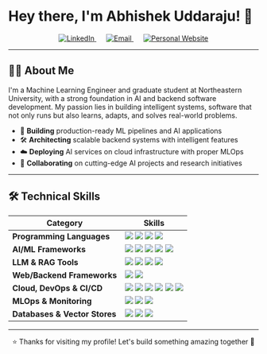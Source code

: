 # Hey there, I'm Abhishek Uddaraju! 👋

<div align="center">
  <a href="https://www.linkedin.com/in/abhishek-uddaraju" target="_blank">
    <img src="https://img.shields.io/badge/LinkedIn-0077B5?style=for-the-badge&logo=linkedin&logoColor=white&labelColor=0077B5&color=0077B5" alt="LinkedIn"/>
  </a>
  &nbsp;&nbsp;&nbsp;&nbsp;
  <a href="mailto:uabhishek2904@gmail.com">
    <img src="https://img.shields.io/badge/Email-D14836?style=for-the-badge&logo=gmail&logoColor=white&labelColor=D14836&color=D14836" alt="Email"/>
  </a>
  &nbsp;&nbsp;&nbsp;&nbsp;
  <a href="https://abhishekuddaraju.com" target="_blank">
    <img src="https://img.shields.io/badge/Website-4B32C3?style=for-the-badge&logo=globe&logoColor=white&labelColor=4B32C3&color=4B32C3" alt="Personal Website"/>
  </a>
</div>

---

## 🧑‍💻 About Me

I'm a Machine Learning Engineer and graduate student at Northeastern University, with a strong foundation in AI and backend software development. My passion lies in building intelligent systems, software that not only runs but also learns, adapts, and solves real-world problems.

- 🎯 **Building** production-ready ML pipelines and AI applications
- 🛠️ **Architecting** scalable backend systems with intelligent features
- ☁️ **Deploying** AI services on cloud infrastructure with proper MLOps
- 🤝 **Collaborating** on cutting-edge AI projects and research initiatives

---

## 🛠️ Technical Skills

<div align="center">
  
| Category | Skills |
|----------|--------|
| **Programming Languages** | <img src="https://img.shields.io/badge/Python-3776AB?style=flat-square&logo=python&logoColor=white"/> <img src="https://img.shields.io/badge/Go-00ADD8?style=flat-square&logo=go&logoColor=white"/> <img src="https://img.shields.io/badge/C++-00599C?style=flat-square&logo=c%2B%2B&logoColor=white"/> <img src="https://img.shields.io/badge/SQL-336791?style=flat-square&logo=postgresql&logoColor=white"/> |
| **AI/ML Frameworks** | <img src="https://img.shields.io/badge/PyTorch-EE4C2C?style=flat-square&logo=pytorch&logoColor=white"/> <img src="https://img.shields.io/badge/TensorFlow-FF6F00?style=flat-square&logo=tensorflow&logoColor=white"/> <img src="https://img.shields.io/badge/CUDA-76B900?style=flat-square&logo=nvidia&logoColor=white"/> <img src="https://img.shields.io/badge/ONNX-005CED?style=flat-square&logo=onnx&logoColor=white"/> <img src="https://img.shields.io/badge/JAX-FFB300?style=flat-square&logo=google&logoColor=black"/>|
| **LLM & RAG Tools** | <img src="https://img.shields.io/badge/LangChain-000000?style=flat-square&logo=chainlink&logoColor=white"/> <img src="https://img.shields.io/badge/Ollama-000000?style=flat-square&logo=ollama&logoColor=white"/> <img src="https://img.shields.io/badge/FAISS-00599C?style=flat-square&logo=meta&logoColor=white"/> <img src="https://img.shields.io/badge/HuggingFace-FFD21F?style=flat-square&logo=huggingface&logoColor=black"/> |
| **Web/Backend Frameworks** | <img src="https://img.shields.io/badge/FastAPI-009688?style=flat-square&logo=fastapi&logoColor=white"/> <img src="https://img.shields.io/badge/Django-092E20?style=flat-square&logo=django&logoColor=white"/> |
| **Cloud, DevOps & CI/CD** | <img src="https://img.shields.io/badge/Linux-FCC624?style=flat-square&logo=linux&logoColor=black"/> <img src="https://img.shields.io/badge/AWS-232F3E?style=flat-square&logo=amazon-aws&logoColor=white"/> <img src="https://img.shields.io/badge/Docker-2496ED?style=flat-square&logo=docker&logoColor=white"/> <img src="https://img.shields.io/badge/Kubernetes-326CE5?style=flat-square&logo=kubernetes&logoColor=white"/> <img src="https://img.shields.io/badge/Git-F05032?style=flat-square&logo=git&logoColor=white"/> <img src="https://img.shields.io/badge/GitHub_Actions-2088FF?style=flat-square&logo=github-actions&logoColor=white"/> |
| **MLOps & Monitoring** | <img src="https://img.shields.io/badge/Prometheus-E6522C?style=flat-square&logo=prometheus&logoColor=white"/> <img src="https://img.shields.io/badge/Grafana-F46800?style=flat-square&logo=grafana&logoColor=white"/> <img src="https://img.shields.io/badge/Weights_&_Biases-FFBE00?style=flat-square&logo=wandb&logoColor=black"/> |
| **Databases & Vector Stores** | <img src="https://img.shields.io/badge/PostgreSQL-4169E1?style=flat-square&logo=postgresql&logoColor=white"/> <img src="https://img.shields.io/badge/MongoDB-47A248?style=flat-square&logo=mongodb&logoColor=white"/> <img src="https://img.shields.io/badge/Pinecone-000000?style=flat-square&logo=pinecone&logoColor=white"/> |

---

⭐️ Thanks for visiting my profile! Let's build something amazing together 🚀
